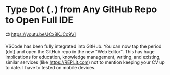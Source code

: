 # Type Dot (`.`) from Any GitHub Repo to Open Full IDE

📺 <https://youtu.be/JCx8KJCo9VI>

VSCode has been fully integrated into GitHub. You can now tap the period
(dot) and open the GitHub repo in the new "Web Editor". This has huge
implications for education, knowledge management, writing, and existing,
similar services (like <https://REPLit.com>) not to mention keeping your
CV up to date. I have to tested on mobile devices.

